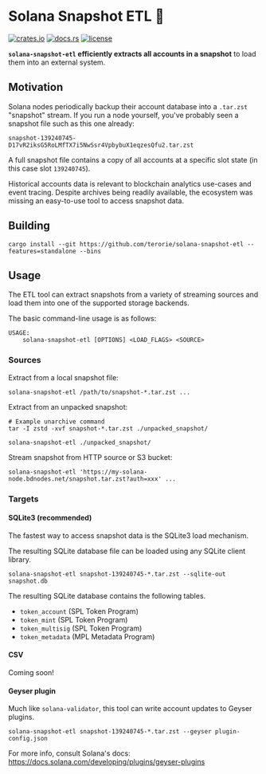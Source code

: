# Solana Snapshot ETL 📸

[![crates.io](https://img.shields.io/crates/v/solana-snapshot-etl?style=flat-square&logo=rust&color=blue)](https://crates.io/crates/solana-snapshot-etl)
[![docs.rs](https://img.shields.io/badge/docs.rs-solana--snapshot--etl-blue?style=flat-square&logo=docs.rs)](https://docs.rs/solana-snapshot-etl)
[![license](https://img.shields.io/badge/license-Apache--2.0-blue?style=flat-square)](#license)

**`solana-snapshot-etl` efficiently extracts all accounts in a snapshot** to load them into an external system.

## Motivation

Solana nodes periodically backup their account database into a `.tar.zst` "snapshot" stream.
If you run a node yourself, you've probably seen a snapshot file such as this one already:

```
snapshot-139240745-D17vR2iksG5RoLMfTX7i5NwSsr4VpbybuX1eqzesQfu2.tar.zst
```

A full snapshot file contains a copy of all accounts at a specific slot state (in this case slot `139240745`).

Historical accounts data is relevant to blockchain analytics use-cases and event tracing.
Despite archives being readily available, the ecosystem was missing an easy-to-use tool to access snapshot data.

## Building

```shell
cargo install --git https://github.com/terorie/solana-snapshot-etl --features=standalone --bins
```

## Usage

The ETL tool can extract snapshots from a variety of streaming sources
and load them into one of the supported storage backends.

The basic command-line usage is as follows:

```
USAGE:
    solana-snapshot-etl [OPTIONS] <LOAD_FLAGS> <SOURCE>
```

### Sources

Extract from a local snapshot file:

```shell
solana-snapshot-etl /path/to/snapshot-*.tar.zst ...
```

Extract from an unpacked snapshot:

```shell
# Example unarchive command
tar -I zstd -xvf snapshot-*.tar.zst ./unpacked_snapshot/

solana-snapshot-etl ./unpacked_snapshot/
```

Stream snapshot from HTTP source or S3 bucket:

```shell
solana-snapshot-etl 'https://my-solana-node.bdnodes.net/snapshot.tar.zst?auth=xxx' ...
```

### Targets

#### SQLite3 (recommended)

The fastest way to access snapshot data is the SQLite3 load mechanism.

The resulting SQLite database file can be loaded using any SQLite client library.

```shell
solana-snapshot-etl snapshot-139240745-*.tar.zst --sqlite-out snapshot.db
```

The resulting SQLite database contains the following tables.

- `token_account` (SPL Token Program)
- `token_mint` (SPL Token Program)
- `token_multisig` (SPL Token Program)
- `token_metadata` (MPL Metadata Program)

#### CSV

Coming soon!

#### Geyser plugin

Much like `solana-validator`, this tool can write account updates to Geyser plugins.

```shell
solana-snapshot-etl snapshot-139240745-*.tar.zst --geyser plugin-config.json
```

For more info, consult Solana's docs: https://docs.solana.com/developing/plugins/geyser-plugins
